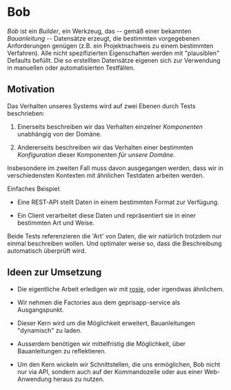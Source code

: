 Bob
===

*Bob* ist ein *Builder*, ein Werkzeug, das -- gemäß einer bekannten *Bauanleitung* --
Datensätze erzeugt, die bestimmten vorgegebenen Anforderungen genügen (z.B.
ein Projektnachweis zu einem bestimmten Verfahren). Alle nicht spezifizierten
Eigenschaften werden mit "plausiblen" Defaults befüllt. Die so erstellten
Datensätze eigenen sich zur Verwendung in manuellen oder automatisierten
Testfällen.


Motivation
----------

Das Verhalten unseres Systems wird auf zwei Ebenen durch Tests beschrieben:

1. Einerseits beschreiben wir das Verhalten einzelner *Komponenten* unabhängig
   von der Domäne.

2. Andererseits beschreiben wir das Verhalten einer bestimmten *Konfiguration*
   dieser Komponenten *für unsere Domäne*.

Insbesondere im zweiten Fall muss davon ausgegangen werden, dass wir in
verschiedensten Kontexten mit ähnlichen Testdaten arbeiten werden.

Einfaches Beispiel:

- Eine REST-API stellt Daten in einem bestimmten Format zur Verfügung.

- Ein Client verarbeitet diese Daten und repräsentiert sie in einer bestimmten
  Art und Weise.

Beide Tests referenzieren die 'Art' von Daten, die wir natürlich trotzdem nur
einmal beschreiben wollen. Und optimaler weise so, dass die Beschreibung
automatisch überprüft wird. 




Ideen zur Umsetzung
-------------------

- Die eigentliche Arbeit erledigen wir mit
  [rosie](https://github.com/rosiejs/rosie), oder irgendwas ähnlichem.

- Wir nehmen die Factories aus dem geprisapp-service als Ausgangspunkt.

- Dieser Kern wird um die Möglichkeit erweitert, Bauanleitungen "dynamisch" zu laden.

- Ausserdem benötigen wir mittelfristig die Möglichkeit, über Bauanleitungen zu reflektieren.

- Um den Kern wickeln wir Schnittstellen, die uns ermöglichen, Bob nicht nur via API,
  sondern auch auf der Kommandozeile oder aus einer Web-Anwendung heraus zu nutzen.





